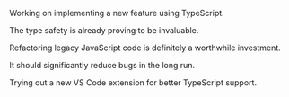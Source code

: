Working on implementing a new feature using TypeScript.

The type safety is already proving to be invaluable.

Refactoring legacy JavaScript code is definitely a worthwhile investment.

It should significantly reduce bugs in the long run.

Trying out a new VS Code extension for better TypeScript support.
